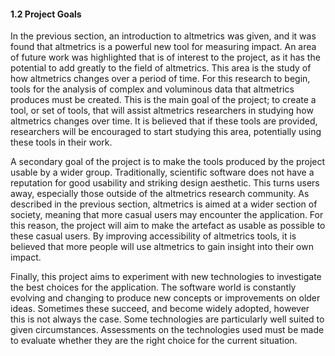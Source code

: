 <div class="page-break-avoid">

#### 1.2 Project Goals

In the previous section, an introduction to altmetrics was given, and it was found that altmetrics is a powerful new tool for measuring impact. An area of future work was highlighted that is of interest to the project, as it has the potential to add greatly to the field of altmetrics. This area is the study of how altmetrics changes over a period of time. For this research to begin, tools for the analysis of complex and voluminous data that altmetrics produces must be created. This is the main goal of the project; to create a tool, or set of tools, that will assist altmetrics researchers in studying how altmetrics changes over time. It is believed that if these tools are provided, researchers will be encouraged to start studying this area, potentially using these tools in their work. 

</div>

A secondary goal of the project is to make the tools produced by the project usable by a wider group. Traditionally, scientific software does not have a reputation for good usability and striking design aesthetic. This turns users away, especially those outside of the altmetrics research community. As described in the previous section, altmetrics is aimed at a wider section of society, meaning that more casual users may encounter the application. For this reason, the project will aim to make the artefact as usable as possible to these casual users. By improving accessibility of altmetrics tools, it is believed that more people will use altmetrics to gain insight into their own impact.

Finally, this project aims to experiment with new technologies to investigate the best choices for the application. The software world is constantly evolving and changing to produce new concepts or improvements on older ideas. Sometimes these succeed, and become widely adopted, however this is not always the case. Some technologies are particularly well suited to given circumstances. Assessments on the technologies used must be made to evaluate whether they are the right choice for the current situation.


